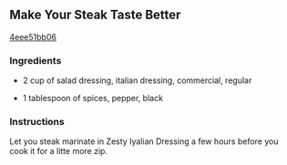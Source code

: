 ## Make Your Steak Taste Better

[4eee51bb06](http://www.food.com/recipe/make-your-steak-taste-better-276473)

### Ingredients

 - 2 cup of salad dressing, italian dressing, commercial, regular

 - 1 tablespoon of spices, pepper, black

### Instructions

Let you steak marinate in Zesty Iyalian Dressing a few hours before you cook it for a litte more zip.